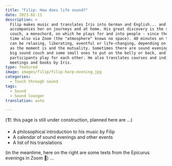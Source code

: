 ```yaml
---
title: "Filip: How does life sound?"
date: 2023-02-11
description: >
  Filip makes music and translates Iris into German and English... and
  accompanies her on journeys and at home. His great discovery is the sound
  couch, a monochord, on which he plays for and into people - since the Corona
  time also via Zoom (the "atmosphere" knows no space). 40 minutes on the couch
  can be relaxing, liberating, eventful or life-changing, depending on... yes...
  as the moment is and the mutuality. Sometimes there are sound evenings with a
  big sound couch and some small ones to put on the belly or back, and
  participants play for each other. He also translates courses and individual
  meetings and books by Iris.
type: featured
image: images/filip/filip-harp-evening.jpg
categories:
  - Touch through sound
tags:
  - Sound
  - Sound lounger
translation: auto

---
```

(🏗️ this page is still under construction, planned here are ...)

- A philosophical introduction to his music by Filip
- A calendar of sound evenings and other events
- A list of his translations


(in the meantime, here on the right are some texts from the Epicurus evenings in Zoom 🌳)
...
